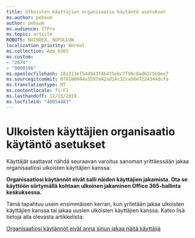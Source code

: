 ```yaml
---
title: Ulkoisten käyttäjien organisaatio käytäntö asetukset
ms.author: pebaum
author: pebaum
ms.audience: ITPro
ms.topic: article
ROBOTS: NOINDEX, NOFOLLOW
localization_priority: Normal
ms.collection: Adm_O365
ms.custom:
- "2674"
- "9000196"
ms.openlocfilehash: 18a313ef54d94374b475ebc7f98c8ad62c5b0ee7
ms.sourcegitcommit: 0f0186044a3597e42ad14c32ca58e7224344dcfa
ms.translationtype: MT
ms.contentlocale: fi-FI
ms.lasthandoff: 12/15/2019
ms.locfileid: "40054483"
---
```

# <a name="organization-policy-settings-for-external-users"></a>Ulkoisten käyttäjien organisaatio käytäntö asetukset

Käyttäjät saattavat nähdä seuraavan varoitus sanoman yrittäessään jakaa organisaatiosi ulkoisten käyttäjien kanssa: 

   **Organisaatiosi käytännöt eivät salli näiden käyttäjien jakamista. Ota se käyttöön siirtymällä kohtaan ulkoinen jakaminen Office 365-hallinta keskuksessa.** 

Tämä tapahtuu usein ensimmäisen kerran, kun yritetään jakaa ulkoisten käyttäjien kanssa tai jakaa uusien ulkoisten käyttäjien kanssa. Katso lisä tietoja alla olevasta artikkelista:

[Organisaatiosi käytännöt eivät anna sinun jakaa näitä käyttäjiä](https://docs.microsoft.com/sharepoint/support/administration/organization-policies-do-not-allow-you-to-share-with-users-error)






